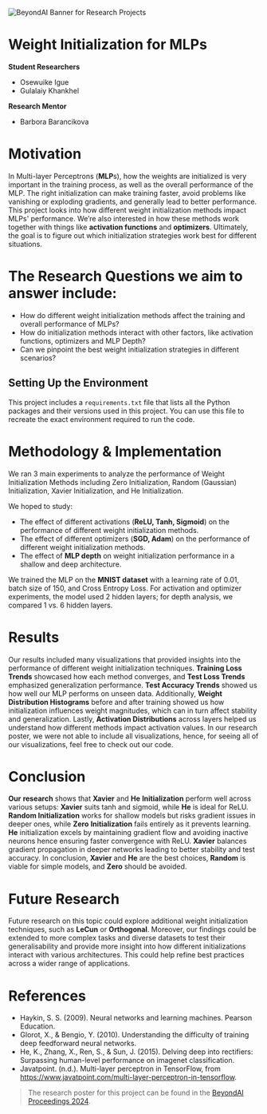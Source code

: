 ![BeyondAI Banner for Research Projects](../BeyondAI_Banner_Research_Projects_2024.png)

# Weight Initialization for MLPs

**Student Researchers**

- Osewuike Igue
- Gulalaiy Khankhel

**Research Mentor**

- Barbora Barancikova

# Motivation
  
In Multi-layer Perceptrons (**MLP**s), how the weights are initialized is very important in the training process, as well as the overall performance of the MLP. The right initialization can make training faster, avoid problems like vanishing or exploding gradients, and generally lead to better performance. This project looks into how different weight initialization methods impact MLPs' performance. We’re also interested in how these methods work together with things like **activation functions** and **optimizers**. Ultimately, the goal is to figure out which initialization strategies work best for different situations.

# The Research Questions we aim to answer include:

* How do different weight initialization methods affect the training  and overall performance of MLPs?
* How do initialization methods interact with other factors, like activation functions, optimizers and MLP Depth?
* Can we pinpoint the best weight initialization strategies in different scenarios?

## Setting Up the Environment

This project includes a `requirements.txt` file that lists all the Python packages and their versions used in this project. You can use this file to recreate the exact environment required to run the code.

# Methodology & Implementation

We ran 3 main experiments to analyze the performance of Weight Initialization Methods including Zero Initialization, Random (Gaussian) Initialization, Xavier Initialization, and He Initialization. 

We hoped to study:

- The effect of different activations (**ReLU, Tanh, Sigmoid**) on the performance of different weight initialization methods.
- The effect of different optimizers (**SGD, Adam**) on the performance of different weight initialization methods.
- The effect of **MLP depth** on weight initialization performance in a shallow and deep architecture.

We trained the MLP on the **MNIST dataset** with a learning rate of 0.01, batch size of 150, and Cross Entropy Loss. For activation and optimizer experiments, the model used 2 hidden layers; for depth analysis, we compared 1 vs. 6 hidden layers. 

# Results

Our results included many visualizations that provided insights into the performance of different weight initialization techniques. **Training Loss Trends** showcased how each method converges, and **Test Loss Trends** emphasized generalization performance. **Test Accuracy Trends** showed us how well our MLP performs on unseen data. Additionally, **Weight Distribution Histograms** before and after training showed us how initialization influences weight magnitudes, which can in turn affect stability and generalization. Lastly, **Activation Distributions** across layers helped us understand how different methods impact activation values. In our research poster, we were not able to include all visualizations, hence, for seeing all of our visualizations, feel free to check out our code.

# Conclusion

**Our** **research** shows that **Xavier** and **He** **Initialization** perform well across various setups: **Xavier** suits tanh and sigmoid, while **He** is ideal for ReLU. **Random Initialization** works for shallow models but risks gradient issues in deeper ones, while **Zero** **Initialization** fails entirely as it prevents learning. **He** initialization excels by maintaining gradient flow and avoiding inactive neurons hence ensuring faster convergence with ReLU. **Xavier** balances gradient propagation in deeper networks leading to better stability and test accuracy. In conclusion, **Xavier** and **He** are the best choices, **Random** is viable for simple models, and **Zero** should be avoided. 



# Future Research

Future research on this topic could explore additional weight initialization techniques, such as **LeCun** or **Orthogonal**. Moreover, our findings could be extended to more complex tasks and diverse datasets to test their generalisability and provide more insight into how different initializations interact with various architectures. This could help refine best practices across a wider range of applications.

# References

- Haykin, S. S. (2009). Neural networks and learning machines. Pearson Education.
- Glorot, X., & Bengio, Y. (2010). Understanding the difficulty of training deep feedforward neural networks.
- He, K., Zhang, X., Ren, S., & Sun, J. (2015). Delving deep into rectifiers: Surpassing human-level performance on imagenet classification.
- Javatpoint. (n.d.). Multi-layer perceptron in TensorFlow, from https://www.javatpoint.com/multi-layer-perceptron-in-tensorflow.

> The research poster for this project can be found in the [BeyondAI Proceedings 2024](https://thinkingbeyond.education/beyondai_proceedings_2024/).
